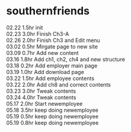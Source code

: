 # southernfriends

02.22	1.5hr		init   
02.23	3.0hr		Finish Ch3-A   
02.26	2.0hr		Finish Ch3 and Edit menu   
03.02	0.5hr		Mirgate page to new site   
03.09	0.7hr		Add new content   
03.16	1.8hr		Add ch1, ch2, ch4 and new structure   
03.18	0.2hr		Add employer main page   
03.19	1.0hr		Add download page   
03.22	1.5hr		Add employee contents   
03.22	2.0hr		Add ch8 and correct contents   
03.23	3.0hr		Tweak contents   
03.24	4.0hr		Tweak contents   
05.17	2.0hr		Start newemployee   
05.18	3.5hr		keep doing newemployee   
05.19	0.5hr		keep doing newemployee  
05.19	0.8hr		keep doing newemployee  

